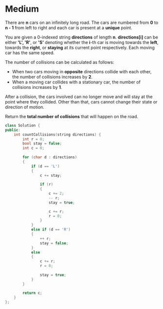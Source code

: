 # Medium

There are **n** cars on an infinitely long road. The cars are numbered from **0** to **n - 1** from left to right and each car is present at a **unique** point.

You are given a 0-indexed string **directions** of length **n**. **directions[i]** can be either **'L', 'R'**, or **'S'** denoting whether the **i**-th car is moving towards the **left**, towards the **right**, or **staying** at its current point respectively. Each moving car has the same speed.

The number of collisions can be calculated as follows:

- When two cars moving in **opposite** directions collide with each other, the number of collisions increases by **2**.
- When a moving car collides with a stationary car, the number of collisions increases by **1**.

After a collision, the cars involved can no longer move and will stay at the point where they collided. Other than that, cars cannot change their state or direction of motion.

Return the **total number of collisions** that will happen on the road.

```cpp
class Solution {
public:
    int countCollisions(string directions) {
        int r = 0;
        bool stay = false;
        int c = 0;
        
        for (char d : directions)
        {
            if (d == 'L')
            {
                c += stay;
                
                if (r)
                {
                    c += 2;
                    -- r;
                    stay = true;

                    c += r;
                    r = 0;
                }
            }
            else if (d == 'R')
            {
                ++ r;
                stay = false;
            }
            else
            {
                c += r;
                r = 0;
                
                stay = true;
            }
        }
        
        return c;
    }
};
```
